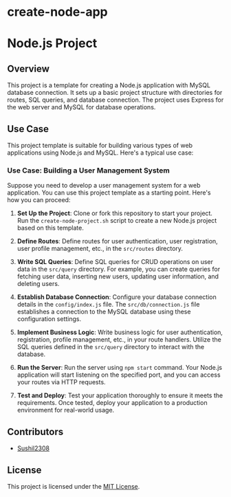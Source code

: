 # create-node-app
# Node.js Project

## Overview
This project is a template for creating a Node.js application with MySQL database connection. It sets up a basic project structure with directories for routes, SQL queries, and database connection. The project uses Express for the web server and MySQL for database operations.

## Use Case
This project template is suitable for building various types of web applications using Node.js and MySQL. Here's a typical use case:

### Use Case: Building a User Management System
Suppose you need to develop a user management system for a web application. You can use this project template as a starting point. Here's how you can proceed:

1. **Set Up the Project**: Clone or fork this repository to start your project. Run the `create-node-project.sh` script to create a new Node.js project based on this template.

2. **Define Routes**: Define routes for user authentication, user registration, user profile management, etc., in the `src/routes` directory.

3. **Write SQL Queries**: Define SQL queries for CRUD operations on user data in the `src/query` directory. For example, you can create queries for fetching user data, inserting new users, updating user information, and deleting users.

4. **Establish Database Connection**: Configure your database connection details in the `config/index.js` file. The `src/db/connection.js` file establishes a connection to the MySQL database using these configuration settings.

5. **Implement Business Logic**: Write business logic for user authentication, registration, profile management, etc., in your route handlers. Utilize the SQL queries defined in the `src/query` directory to interact with the database.

6. **Run the Server**: Run the server using `npm start` command. Your Node.js application will start listening on the specified port, and you can access your routes via HTTP requests.

7. **Test and Deploy**: Test your application thoroughly to ensure it meets the requirements. Once tested, deploy your application to a production environment for real-world usage.

## Contributors
- [Sushil2308](https://github.com/Sushil2308)

## License
This project is licensed under the [MIT License](LICENSE).
